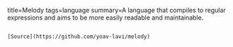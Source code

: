 title=Melody
tags=language
summary=A language that compiles to regular expressions and aims to be more easily readable and maintainable.
~~~~~~

[Source](https://github.com/yoav-lavi/melody)

